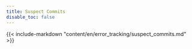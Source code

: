 ```yaml
---
title: Suspect Commits
disable_toc: false
---
```


{{< include-markdown "content/en/error_tracking/suspect_commits.md" >}}